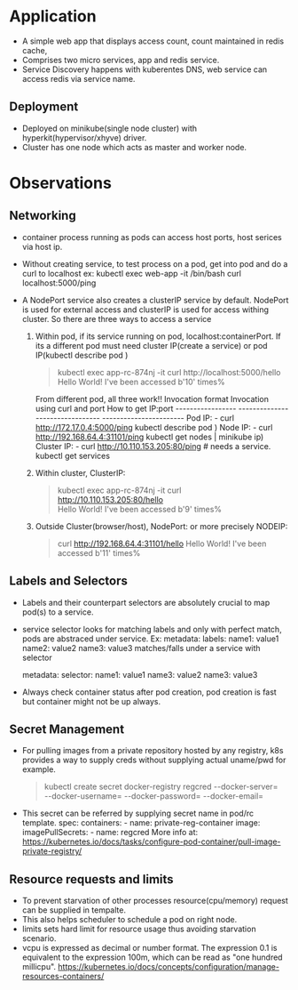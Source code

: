 Application
===============
- A simple web app that displays access count, count maintained in redis cache,
- Comprises two micro services, app and redis service.
- Service Discovery happens with kuberentes DNS, web service can access redis via service name.

## Deployment
- Deployed on minikube(single node cluster) with hyperkit(hypervisor/xhyve) driver.
- Cluster has one node which acts as master and worker node.

Observations
================
Networking
---------------
- container process running as pods can access host ports, host serices via host ip.
- Without creating service, to test process on a pod, get into pod and do a curl to localhost
    ex: kubectl exec web-app -it /bin/bash
        curl localhost:5000/ping
- A NodePort service also creates a clusterIP service by default. NodePort is used for external access and
   clusterIP is used for access withing cluster. So there are three ways to access a service

    1) Within pod, if its service running on pod, localhost:containerPort.
       If its a different pod must need cluster IP(create a service) or pod IP(kubectl describe pod <pod-name>)
        >kubectl exec app-rc-874nj -it curl http://localhost:5000/hello
         Hello World! I've been accessed b'10' times%   

         From different pod, all three work!!
            Invocation format            Invocation using curl and port        How to get IP:port
            -----------------            --------------------------------      -----------------------
            Pod IP:<container Port>   -  curl http://172.17.0.4:5000/ping       kubectl describe pod <app-pod>)
            Node IP:<nodeport>        -  curl http://192.168.64.4:31101/ping    kubectl get nodes | minikube ip)
            Cluster IP:<port>         - curl http://10.110.153.205:80/ping      # needs a service. kubectl get services
    2) Within cluster, ClusterIP:<port>
        >kubectl exec app-rc-874nj -it curl http://10.110.153.205:80/hello  
         Hello World! I've been accessed b'9' times%                                                            
    3) Outside Cluster(browser/host), NodePort:<ephermal-port> or more precisely NODEIP:<Nodeport>
        >curl http://192.168.64.4:31101/hello
         Hello World! I've been accessed b'11' times%      
                                                                                                            
Labels and Selectors
----------------------
- Labels and their counterpart selectors are absolutely crucial to map pod(s) to a service.
- service selector looks for matching labels and only with perfect match, pods are abstraced
   under service.
   Ex: 
    metadata:
        labels:
           name1: value1
           name2: value2
           name3: value3 matches/falls under a service with selector
    
    metadata:
        selector:
            name1: value1
            name3: value2
            name3: value3

- Always check container status after pod creation, pod creation is fast but container might not be
   up always.

Secret Management
-------------------
- For pulling images from a  private repository hosted by any registry, k8s provides a way to supply
   creds without supplying actual uname/pwd for example.
   > kubectl create secret docker-registry regcred --docker-server=<your-registry-server> \
    --docker-username=<your-name> --docker-password=<your-pword> --docker-email=<your-email>
- This secret can be referred by supplying secret name in pod/rc template.
    spec:
        containers:
            - name: private-reg-container
              image: <your-private-image>
        imagePullSecrets:
            - name: regcred
More info at: https://kubernetes.io/docs/tasks/configure-pod-container/pull-image-private-registry/

Resource requests and limits
-----------------------------
- To prevent starvation of other processes resource(cpu/memory) request can be supplied in tempalte.
- This also helps scheduler to schedule a pod on right node.
- limits sets hard limit for resource usage thus avoiding starvation scenario.
- vcpu is expressed as decimal or number format.
   The expression 0.1 is equivalent to the expression 100m, which can be read as "one hundred millicpu".
   https://kubernetes.io/docs/concepts/configuration/manage-resources-containers/

